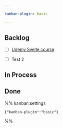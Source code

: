 ```yaml
---

kanban-plugin: basic

---
```


## Backlog

- [ ] [Udemy Svelte course](https://www.udemy.com/course/sveltejs-the-complete-guide/learn/practice/1112372/introduction#overview)
- [ ] Test 2


## In Process



## Done





%% kanban:settings
```
{"kanban-plugin":"basic"}
```
%%